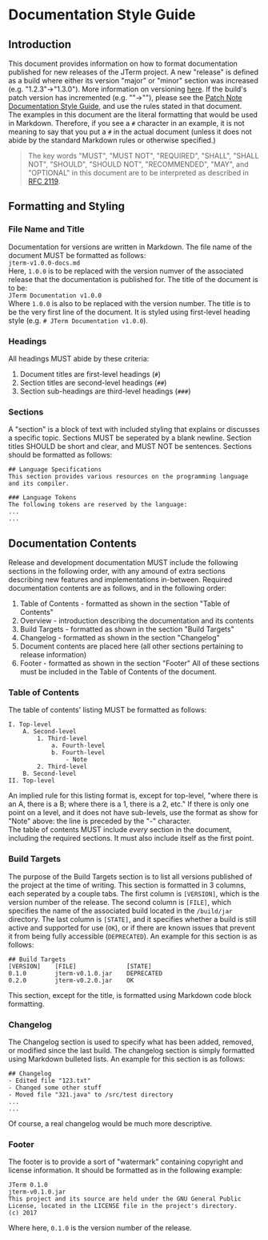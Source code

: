 # Documentation Style Guide

## Introduction
This document provides information on how to format documentation published for new releases of the JTerm project. A new "release" is defined as a build where either its version "major" or "minor" section was increased (e.g. "1.2.3"->"1.3.0"). More information on versioning [here](https://github.com/mojombo/semver/blob/master/semver.md). If the build's patch version has incremented (e.g. ""->""), please see the [Patch Note Documentation Style Guide](), and use the rules stated in that document.  
The examples in this document are the literal formatting that would be used in Markdown. Therefore, if you see a `#` character in an example, it is not meaning to say that you put a `#` in the actual document (unless it does not abide by the standard Markdown rules or otherwise specified.)

> The key words "MUST", "MUST NOT", "REQUIRED", "SHALL", "SHALL
> NOT", "SHOULD", "SHOULD NOT", "RECOMMENDED",  "MAY", and
> "OPTIONAL" in this document are to be interpreted as described in
> [RFC 2119](https://tools.ietf.org/html/rfc2119).

## Formatting and Styling
### File Name and Title
Documentation for versions are written in Markdown. The file name of the document MUST be formatted as follows:  
`jterm-v1.0.0-docs.md`  
Here, `1.0.0` is to be replaced with the version numver of the associated release that the documentation is published for. The title of the document is to be:  
`JTerm Documentation v1.0.0`  
Where `1.0.0` is also to be replaced with the version number. The title is to be the very first line of the document. It is styled using first-level heading style (e.g. `# JTerm Documentation v1.0.0`).

### Headings
All headings MUST abide by these criteria:
1. Document titles are first-level headings (`#`)
2. Section titles are second-level headings (`##`)
3. Section sub-headings are third-level headings (`###`)

### Sections
A "section" is a block of text with included styling that explains or discusses a specific topic. Sections MUST be seperated by a blank newline. Section titles SHOULD be short and clear, and MUST NOT be sentences. Sections should be formatted as follows:
```
## Language Specifications
This section provides various resources on the programming language and its compiler.

### Language Tokens
The following tokens are reserved by the language:
...
...
```
## Documentation Contents
Release and development documentation MUST include the following sections in the following order, with any amound of extra sections describing new features and implementations in-between. Required documentation contents are as follows, and in the following order:
1. Table of Contents - formatted as shown in the section "Table of Contents"
2. Overview - introduction describing the documentation and its contents
3. Build Targets - formatted as shown in the section "Build Targets"
4. Changelog - formatted as shown in the section "Changelog"
5. Document contents are placed here (all other sections pertaining to release information)
6. Footer - formatted as shown in the section "Footer"
All of these sections must be included in the Table of Contents of the document.

### Table of Contents
The table of contents' listing MUST be formatted as follows:
```
I. Top-level
    A. Second-level
        1. Third-level
            a. Fourth-level
            b. Fourth-level
                - Note
        2. Third-level
    B. Second-level
II. Top-level
```
An implied rule for this listing format is, except for top-level, "where there is an A, there is a B; where there is a 1, there is a 2, etc." If there is only one point on a level, and it does not have sub-levels, use the format as show for "Note" above: the line is preceded by the "-" character.  
The table of contents MUST include _every_ section in the document, including the required sections. It must also include itself as the first point.

### Build Targets
The purpose of the Build Targets section is to list all versions published of the project at the time of writing. This section is formatted in 3 columns, each seperated by a couple tabs. The first column is `[VERSION]`, which is the version number of the release. The second column is `[FILE]`, which specifies the name of the associated build located in the `/build/jar` directory. The last column is `[STATE]`, and it specifies whether a build is still active and supported for use (`OK`), or if there are known issues that prevent it from being fully accessible (`DEPRECATED`). An example for this section is as follows:
```
## Build Targets
[VERSION]    [FILE]              [STATE]
0.1.0        jterm-v0.1.0.jar    DEPRECATED
0.2.0        jterm-v0.2.0.jar    OK
```
This section, except for the title, is formatted using Markdown code block formatting.

### Changelog
The Changelog section is used to specify what has been added, removed, or modified since the last build. The changelog section is simply formatted using Markdown bulleted lists. An example for this section is as follows:
```
## Changelog
- Edited file "123.txt"
- Changed some other stuff
- Moved file "321.java" to /src/test directory
...
...
```
Of course, a real changelog would be much more descriptive.

### Footer
The footer is to provide a sort of "watermark" containing copyright and license information. It should be formatted as in the following example:
```
JTerm 0.1.0
jterm-v0.1.0.jar
This project and its source are held under the GNU General Public License, located in the LICENSE file in the project's directory.
(c) 2017
```
Where here, `0.1.0` is the version number of the release.
